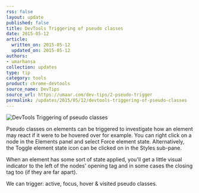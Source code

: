 ```yaml
---
rss: false
layout: update
published: false
title: DevTools Triggering of pseudo classes
date: 2015-05-12
article:
  written_on: 2015-05-12
  updated_on: 2015-05-12
authors:
- umarhansa
collection: updates
type: tip
category: tools
product: chrome-devtools
source_name: DevTips
source_url: https://umaar.com/dev-tips/2-pseudo-trigger
permalink: /updates/2015/05/12/devtools-triggering-of-pseudo-classes
---
```

<img src="/web/updates/images/2015-05-12-devtools-triggering-of-pseudo-classes/pseudo-trigger.gif" alt="DevTools Triggering of pseudo classes">

Pseudo classes on elements can be triggered to investigate how an element may react if it were to be hovered over for example. You can right click on a node in the Elements panel and select Force element state. Alternatively, the Toggle element state icon can be clicked on in the Styles sub-pane.

When an element has some sort of state applied, you'll get a little visual indicator to the left of the nodes' opening tag and in some cases the closing tag too (if they are far apart).

We can trigger: active, focus, hover &amp; visited pseudo classes.